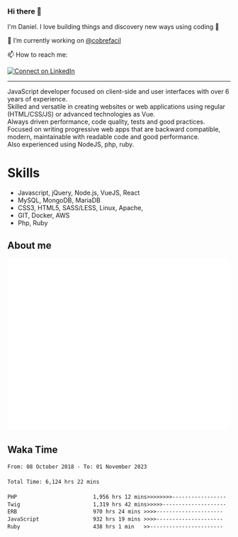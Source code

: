### Hi there 👋

I'm Daniel. I love building things and discovery new ways using coding :raised_hands: 

🔭 I’m currently working on [@cobrefacil](https://www.cobrefacil.com.br/)

📫 How to reach me:

[![Connect on LinkedIn](https://img.shields.io/badge/--linkedin?label=LinkedIn&logo=LinkedIn&style=social)](https://www.linkedin.com/in/daniel-cerverizzo/)

---

JavaScript developer focused on client-side and user interfaces with over 6 years of experience.  
Skilled and versatile in creating websites or web applications using regular (HTML/CSS/JS) or advanced technologies as Vue.  
Always driven performance, code quality, tests and good practices.  
 Focused on writing progressive web apps that are backward compatible, modern, maintainable with readable code and good performance.  
Also experienced using NodeJS, php, ruby. 


# Skills

 - Javascript, jQuery, Node.js, VueJS, React
 - MySQL, MongoDB, MariaDB    
 - CSS3, HTML5, SASS/LESS,  Linux, Apache,
 - GIT, Docker, AWS
 - Php, Ruby

## About me

![Metrics](/github-metrics.svg)

## Waka Time

<!--START_SECTION:waka-->

```txt
From: 08 October 2018 - To: 01 November 2023

Total Time: 6,124 hrs 22 mins

PHP                        1,956 hrs 12 mins>>>>>>>>-----------------   31.94 %
Twig                       1,319 hrs 42 mins>>>>>--------------------   21.55 %
ERB                        970 hrs 24 mins >>>>---------------------   15.85 %
JavaScript                 932 hrs 19 mins >>>>---------------------   15.22 %
Ruby                       438 hrs 1 min   >>-----------------------   07.15 %
```

<!--END_SECTION:waka-->

